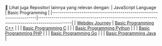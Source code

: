 📂 Lihat juga Repositori lainnya yang relevan dengan:
|  JavaScript Language                                                 | Basic Programming                                                                             |
|----------------------------------------------------------------------|-----------------------------------------------------------------------------------------------|
| [Webdev Journey](https://github.com/iiohanestj09/webdev-journey)     | [Basic Programming C++](https://github.com/iiohanestj09/basic-programming-cpp)                |
|                                                                      | [Basic Programming C](https://github.com/iiohanestj09/basic-programming-c)                    |
|                                                                      | [Basic Programming Python](https://github.com/iiohanestj09/basic-programming-python)          |
|                                                                      | [Basic Programming PHP](https://github.com/iiohanestj09/basic-programming-php)                |
|                                                                      | [Basic Programming Go](https://github.com/iiohanestj09/basic-programming-go)                  |
|                                                                      | [Basic Programming Java](https://github.com/iiohanestj09/basic-programming-java)              |